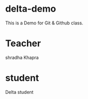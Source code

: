 # delta-demo
This is a Demo for Git &amp; Github  class.

 # Teacher
 shradha Khapra

 # student 
 Delta student